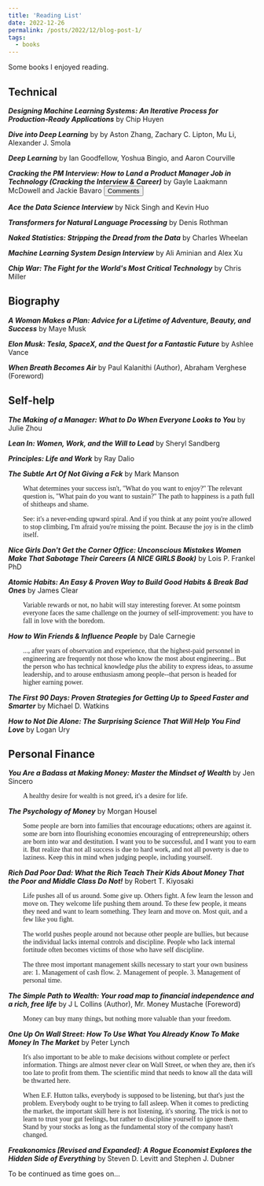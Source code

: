 ```yaml
---
title: 'Reading List'
date: 2022-12-26
permalink: /posts/2022/12/blog-post-1/
tags:
  - books
---
```


<style>
.toggletext {
  width: 80%;
  /* padding: 25px; */
  padding-left:30px;
  background-color: coral;
  color: #FFFAF0;
  font-size: 1em;
  box-sizing: border-box;
}

.hidden {
  display: none;
}
</style>


Some books I enjoyed reading.

Technical
------
***Designing Machine Learning Systems: An Iterative Process for Production-Ready Applications*** by Chip Huyen

***Dive into Deep Learning*** by by Aston Zhang, Zachary C. Lipton, Mu Li, Alexander J. Smola

***Deep Learning*** by Ian Goodfellow, Yoshua Bingio, and Aaron Courville

***Cracking the PM Interview: How to Land a Product Manager Job in Technology (Cracking the Interview & Career)*** by Gayle Laakmann McDowell and Jackie Bavaro <button onclick="myFunction('glm')">Comments</button>

<div id="glm" class="hidden">
I find the best instructions for behavior questions in this book.
</div>

***Ace the Data Science Interview*** by Nick Singh and Kevin Huo

***Transformers for Natural Language Processing*** by Denis Rothman

***Naked Statistics: Stripping the Dread from the Data*** by Charles Wheelan

***Machine Learning System Design Interview*** by Ali Aminian and Alex Xu

***Chip War: The Fight for the World's Most Critical Technology*** by Chris Miller

Biography
------
***A Woman Makes a Plan: Advice for a Lifetime of Adventure, Beauty, and Success*** by Maye Musk 

***Elon Musk: Tesla, SpaceX, and the Quest for a Fantastic Future*** by Ashlee Vance

***When Breath Becomes Air*** by Paul Kalanithi (Author), Abraham Verghese (Foreword)


Self-help
------
***The Making of a Manager: What to Do When Everyone Looks to You*** by Julie Zhou

***Lean In: Women, Work, and the Will to Lead*** by Sheryl Sandberg

***Principles: Life and Work*** by Ray Dalio

***The Subtle Art Of Not Giving a Fck*** by Mark Manson

<p style="font-family:Papyrus;font-size:1em;padding-left:30px;">What determines your success isn't, "What do you want to enjoy?" The relevant question is, "What pain do you want to sustain?" The path to happiness is a path full of shitheaps and shame.</p>

<p style="font-family:Papyrus;font-size:1em;padding-left:30px;">See: it's a never-ending upward spiral. And if you think at any point you're allowed to stop climbing, I'm afraid you're missing the point. Because the joy is in the climb itself.</p>

***Nice Girls Don't Get the Corner Office: Unconscious Mistakes Women Make That Sabotage Their Careers (A NICE GIRLS Book)*** by Lois P. Frankel PhD

***Atomic Habits: An Easy & Proven Way to Build Good Habits & Break Bad Ones*** by James Clear

<p style="font-family:Papyrus;font-size:1em;padding-left:30px;">Variable rewards or not, no habit will stay interesting forever. At some pointsm everyone faces the same challenge on the journey of self-improvement: you have to fall in love with the boredom.</p>

***How to Win Friends & Influence People*** by Dale Carnegie

<p style="font-family:Papyrus;font-size:1em;padding-left:30px;">..., after years of observation and experience, that the highest-paid personnel in engineering are frequently not those who know the most about engineering... But the person who has technical knowledge <em>plus</em> the ability to express ideas, to assume leadership, and to arouse enthusiasm among people--that person is headed for higher earning power.</p>

***The First 90 Days: Proven Strategies for Getting Up to Speed Faster and Smarter*** by Michael D. Watkins

***How to Not Die Alone: The Surprising Science That Will Help You Find Love*** by Logan Ury

Personal Finance
------

***You Are a Badass at Making Money: Master the Mindset of Wealth*** by Jen Sincero

<p style="font-family:Papyrus;font-size:1em;padding-left:30px;">A healthy desire for wealth is not greed, it's a desire for life.</p>

***The Psychology of Money*** by Morgan Housel

<p style="font-family:Papyrus;font-size:1em;padding-left:30px;">Some people are born into families that encourage educations; others are against it. some are born into flourishing economies encouraging of entrepreneurship; others are born into war and destitution. I want you to be successful, and I want you to earn it. But realize that not all success is due to hard work, and not all poverty is due to laziness. Keep this in mind when judging people, including yourself. </p>

***Rich Dad Poor Dad: What the Rich Teach Their Kids About Money That the Poor and Middle Class Do Not!*** by Robert T. Kiyosaki

<p style="font-family:Papyrus;font-size:1em;padding-left:30px;">Life pushes all of us around. Some give up. Others fight. A few learn the lesson and move on. They welcome life pushing them around. To these few people, it means they need and want to learn something. They learn and move on. Most quit, and a few like you fight.</p>

<p style="font-family:Papyrus;font-size:1em;padding-left:30px;">The world pushes people around not because other people are bullies, but because the individual lacks internal controls and discipline. People who lack internal fortitude often becomes victims of those who have self discipline.</p>

<p style="font-family:Papyrus;font-size:1em;padding-left:30px;">The three most important management skills necessary to start your own business are: 1. Management of cash flow. 2. Management of people. 3. Management of personal time.</p>

***The Simple Path to Wealth: Your road map to financial independence and a rich, free life*** by J L Collins (Author), Mr. Money Mustache (Foreword)

<p style="font-family:Papyrus;font-size:1em;padding-left:30px;">Money can buy many things, but nothing more valuable than your freedom.</p>

***One Up On Wall Street: How To Use What You Already Know To Make Money In The Market*** by Peter Lynch

<p style="font-family:Papyrus;font-size:1em;padding-left:30px;">It's also important to be able to make decisions without complete or perfect information. Things are almost never clear on Wall Street, or when they are, then it's too late to profit from them. The scientific mind that needs to know all the data will be thwarted here.</p>

<p style="font-family:Papyrus;font-size:1em;padding-left:30px;">When E.F. Hutton talks, everybody is supposed to be listening, but that's just the problem. Everybody ought to be trying to fall asleep. When it comes to predicting the market, the important skill here is not listening, it's snoring. The trick is not to learn to trust your gut feelings, but rather to discipline yourself to ignore them. Stand by your stocks as long as the fundamental story of the company hasn't changed.</p>

***Freakonomics [Revised and Expanded]: A Rogue Economist Explores the Hidden Side of Everything*** by Steven D. Levitt and Stephen J. Dubner

To be continued as time goes on...

<script>
function myFunction(elementId) {
  var element = document.getElementById(elementId);
  element.classList.toggle("toggletext");
  element.classList.toggle("hidden");
}
</script>